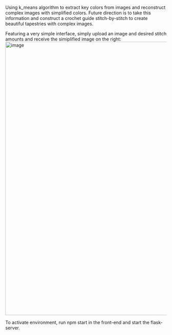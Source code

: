 Using k_means algorithm to extract key colors from images and reconstruct complex images with simplified colors. 
Future direction is to take this information and construct a crochet guide stitch-by-stitch to create beautiful tapestries with complex images.

Featuring a very simple interface, simply upload an image and desired stitch amounts and receive the simiplified image on the right:
<img width="854" alt="image" src="https://github.com/spshah2005/fiberflow/assets/146762800/e60b88c4-0557-4611-a4c9-70492a2d7ee4">

To activate environment, run npm start in the front-end and start the flask-server.
